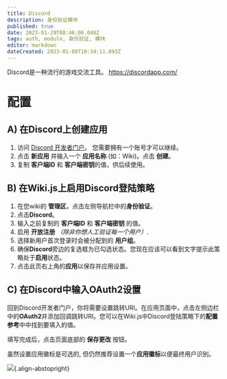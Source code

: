 ```yaml
---
title: Discord
description: 身份验证模块
published: true
date: 2023-01-29T08:46:06.048Z
tags: auth, module, 身份验证, 模块
editor: markdown
dateCreated: 2023-01-08T10:34:11.093Z
---
```


Discord是一种流行的游戏交流工具。
https://discordapp.com/

# 配置

## A) 在Discord上创建应用

1. 访问 [Discord 开发者门户](https://discordapp.com/developers/applications/)。 您需要拥有一个账号才可以继续。
1. 点击 **新应用** 并输入一个 **应用名称** (如：Wiki)。点击 **创建**。
1. 复制 **客户端ID** 和 **客户端密钥**的值，供后续使用。

## B) 在Wiki.js上启用Discord登陆策略

1. 在您wiki的 **管理区**，点击左侧导航栏中的**身份验证**。
1. 点击**Discord**。
1. 输入之前复制的 **客户端ID** 和 **客户端密钥** 的值。
1. 启用 **开放注册** *（除非你想人工验证每一个用户）*.
1. 选择新用户首次登录时会被分配到的 **用户组**。
1. 确保**Discord**旁边的复选框为已勾选状态。您现在应该可以看到文字提示此策略处于**启用**状态。
1. 点击此页右上角的**应用**以保存并应用设置。

## C) 在Discord中输入OAuth2设置
回到Discord开发者门户，你将需要设置跳转URI。在应用页面中，点击左侧边栏中的**OAuth2**并添加回调跳转URI。您可以在Wiki.js中Discord登陆策略下的**配置参考**中中找到要填入的值。

填写完成后，点击页面底部的 **保存更改** 按钮。

虽然设置应用徽标是可选的, 但仍然推荐设置一个**应用徽标**以便最终用户识别。

![](https://static.requarks.io/logo/discord.svg){.align-abstopright}
